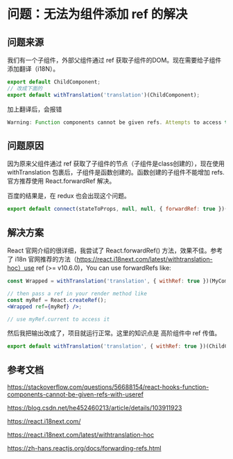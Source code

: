 # 问题：无法为组件添加 ref 的解决

## 问题来源

我们有一个子组件，外部父组件通过 ref 获取子组件的DOM。现在需要给子组件添加翻译（i18N）。

~~~js
export default ChildComponent;
// 改成下面的
export default withTranslation('translation')(ChildComponent);
~~~

加上翻译后，会报错

~~~js
Warning: Function components cannot be given refs. Attempts to access this ref will fail. Did you mean to use React.forwardRef()?
~~~

## 问题原因

因为原来父组件通过 ref 获取了子组件的节点（子组件是class创建的），现在使用 withTranslation 包裹后，子组件是函数创建的。函数创建的子组件不能增加 refs. 官方推荐使用 React.forwardRef 解决。

百度的结果是，在 redux 也会出现这个问题。

~~~js
export default connect(stateToProps, null, null, { forwardRef: true })(ChildNode);
~~~

## 解决方案

React 官网介绍的很详细，我尝试了 React.forwardRef() 方法，效果不佳。参考了 i18n 官网推荐的方法（https://react.i18next.com/latest/withtranslation-hoc）use ref (>= v10.6.0)，You can use forwardRefs like:

```jsx
const Wrapped = withTranslation('translation', { withRef: true })(MyComponent);

// then pass a ref in your render method like
const myRef = React.createRef();
<Wrapped ref={myRef} />;

// use myRef.current to access it
```

然后我把输出改成了，项目就运行正常。这里的知识点是 高阶组件中 ref 传值。

~~~js
export default withTranslation('translation', { withRef: true })(ChildComponent);
~~~

## 参考文档

https://stackoverflow.com/questions/56688154/react-hooks-function-components-cannot-be-given-refs-with-useref

https://blog.csdn.net/he452460213/article/details/103911923

https://react.i18next.com/

https://react.i18next.com/latest/withtranslation-hoc

https://zh-hans.reactjs.org/docs/forwarding-refs.html